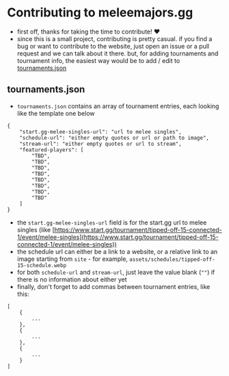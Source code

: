 # Contributing to meleemajors.gg

- first off, thanks for taking the time to contribute! ❤️
- since this is a small project, contributing is pretty casual. if you find a bug or want to contribute to the website, just open an issue or a pull request and we can talk about it there. but, for adding tournaments and tournament info, the easiest way would be to add / edit to [tournaments.json](ssg/src/tournaments.json)

## tournaments.json

- `tournaments.json` contains an array of tournament entries, each looking like the template one below

```
{
    "start.gg-melee-singles-url": "url to melee singles",
    "schedule-url": "either empty quotes or url or path to image",
    "stream-url": "either empty quotes or url to stream",
    "featured-players": [
        "TBD",
        "TBD",
        "TBD",
        "TBD",
        "TBD",
        "TBD",
        "TBD",
        "TBD"
    ]
}
```

- the `start.gg-melee-singles-url` field is for the start.gg url to melee singles (like [https://www.start.gg/tournament/tipped-off-15-connected-1/event/melee-singles](https://www.start.gg/tournament/tipped-off-15-connected-1/event/melee-singles))
- the schedule url can either be a link to a website, or a relative link to an image starting from `site` - for example, `assets/schedules/tipped-off-15-schedule.webp`
- for both `schedule-url` and `stream-url`, just leave the value blank (`""`) if there is no information about either yet
- finally, don't forget to add commas between tournament entries, like this:

```
[
    {
        ...
    },
    {
        ...
    },
    {
        ...
    }
]
```
